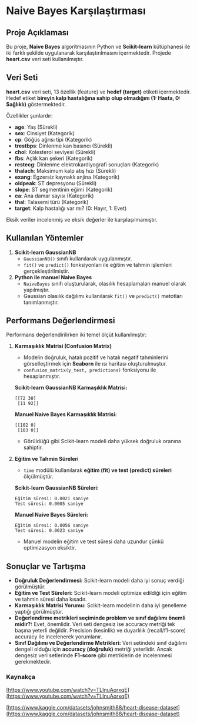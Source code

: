 # Naive Bayes Karşılaştırması

## Proje Açıklaması

Bu proje, **Naive Bayes** algoritmasının Python ve **Scikit-learn** kütüphanesi ile iki farklı şekilde uygulanarak karşılaştırılmasını içermektedir. Projede **heart.csv** veri seti kullanılmıştır.

## Veri Seti

**heart.csv** veri seti, 13 özellik (feature) ve **hedef (target)** etiketi içermektedir. Hedef etiket **bireyin kalp hastalığına sahip olup olmadığını (1: Hasta, 0: Sağlıklı)** göstermektedir.

Özellikler şunlardır:

- **age**: Yaş (Sürekli)
- **sex**: Cinsiyet (Kategorik)
- **cp**: Göğüs ağrısı tipi (Kategorik)
- **trestbps**: Dinlenme kan basıncı (Sürekli)
- **chol**: Kolesterol seviyesi (Sürekli)
- **fbs**: Açlık kan şekeri (Kategorik)
- **restecg**: Dinlenme elektrokardiyografi sonuçları (Kategorik)
- **thalach**: Maksimum kalp atış hızı (Sürekli)
- **exang**: Egzersiz kaynaklı anjina (Kategorik)
- **oldpeak**: ST depresyonu (Sürekli)
- **slope**: ST segmentinin eğimi (Kategorik)
- **ca**: Ana damar sayısı (Kategorik)
- **thal**: Talasemi türü (Kategorik)
- **target**: Kalp hastalığı var mı? (0: Hayır, 1: Evet)

Eksik veriler incelenmiş ve eksik değerler ile karşılaşılmamıştır.

## Kullanılan Yöntemler

1. **Scikit-learn GaussianNB**
   - `GaussianNB()` sınıfı kullanılarak uygulanmıştır.
   - `fit()` ve `predict()` fonksiyonları ile eğitim ve tahmin işlemleri gerçekleştirilmiştir.
2. **Python ile manuel Naive Bayes**
   - `NaiveBayes` sınıfı oluşturularak, olasılık hesaplamaları manuel olarak yapılmıştır.
   - Gaussian olasılık dağılımı kullanılarak `fit()` ve `predict()` metotları tanımlanmıştır.

## Performans Değerlendirmesi

Performans değerlendirilirken iki temel ölçüt kullanılmıştır:

1. **Karmaşıklık Matrisi (Confusion Matrix)**

   - Modelin doğruluk, hatalı pozitif ve hatalı negatif tahminlerini görselleştirmek için **Seaborn** ile ısı haritası oluşturulmuştur.
   - `confusion_matrix(y_test, predictions)` fonksiyonu ile hesaplanmıştır.

   **Scikit-learn GaussianNB Karmaşıklık Matrisi:**

   ```
   [[72 30]
    [11 92]]
   ```

   **Manuel Naive Bayes Karmaşıklık Matrisi:**

   ```
   [[102 0]
    [103 0]]
   ```

   - Görüldüğü gibi Scikit-learn modeli daha yüksek doğruluk oranına sahiptir.

2. **Eğitim ve Tahmin Süreleri**

   - `time` modülü kullanılarak **eğitim (fit) ve test (predict) süreleri** ölçülmüştür.

   **Scikit-learn GaussianNB Süreleri:**

   ```
   Eğitim süresi: 0.0021 saniye
   Test süresi: 0.0005 saniye
   ```

   **Manuel Naive Bayes Süreleri:**

   ```
   Eğitim süresi: 0.0056 saniye
   Test süresi: 0.0023 saniye
   ```

   - Manuel modelin eğitim ve test süresi daha uzundur çünkü optimizasyon eksiktir.

## Sonuçlar ve Tartışma

- **Doğruluk Değerlendirmesi:** Scikit-learn modeli daha iyi sonuç verdiği görülmüştür.
- **Eğitim ve Test Süreleri:** Scikit-learn modeli optimize edildiği için eğitim ve tahmin süresi daha kısadır.
- **Karmaşıklık Matrisi Yorumu:** Scikit-learn modelinin daha iyi genelleme yaptığı görülmüştür.
- **Değerlendirme metrikleri seçiminde problem ve sınıf dağılımı önemli midir?:** Evet, önemlidir. Veri seti dengesiz ise accuracy metriği tek başına yeterli değildir. Precision (kesinlik) ve duyarlılık (recall/f1-score) accuracy ile incelenerek yorumlanır.
- **Sınıf Dağılımı ve Değerlendirme Metrikleri:** Veri setindeki sınıf dağılımı dengeli olduğu için **accuracy (doğruluk)** metriği yeterlidir. Ancak dengesiz veri setlerinde **F1-score** gibi metriklerin de incelenmesi gerekmektedir.

### Kaynakça

[https://www.youtube.com/watch?v=TLInuAorxqE](https://www.youtube.com/watch?v=TLInuAorxqE)

[https://www.kaggle.com/datasets/johnsmith88/heart-disease-dataset](https://www.kaggle.com/datasets/johnsmith88/heart-disease-dataset)
